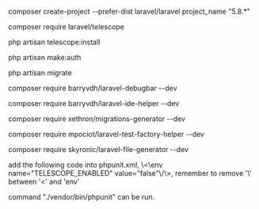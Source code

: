 <p>composer create-project --prefer-dist laravel/laravel project_name "5.8.*"</p>
<p>composer require laravel/telescope</p>
<p>php artisan telescope:install</p>
<p>php artisan make:auth</p>
<p>php artisan migrate</p>
<p>composer require barryvdh/laravel-debugbar --dev</p>
<p>composer require barryvdh/laravel-ide-helper --dev</p>     
<p>composer require xethron/migrations-generator --dev</p>
<p>composer require mpociot/laravel-test-factory-helper --dev</p>
<p>composer require skyronic/laravel-file-generator --dev</p>
<p>add the following code into phpunit.xml, \<\env name="TELESCOPE_ENABLED" value="false"\/\>, remember to remove '\' between '<' and 'env'</p>
<p>command "./vendor/bin/phpunit" can be run.</p>